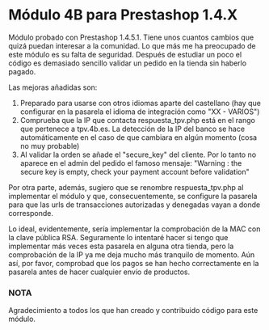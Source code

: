 # Módulo 4B para Prestashop 1.4.X #

Módulo probado con Prestashop 1.4.5.1. Tiene unos cuantos cambios que quizá puedan interesar a la comunidad. Lo que más me ha preocupado de este módulo es su falta de seguridad. Después de estudiar un poco el código es demasiado sencillo validar un pedido en la tienda sin haberlo pagado.

Las mejoras añadidas son:

1. Preparado para usarse con otros idiomas aparte del castellano (hay que configurar en la pasarela el idioma de integración como "XX - VARIOS")
2. Comprueba que la IP que contacta respuesta_tpv.php está en el rango que pertenece a tpv.4b.es. La detección de la IP del banco se hace automáticamente en el caso de que cambiara en algún momento (cosa no muy probable)
3. Al validar la orden se añade el "secure_key" del cliente. Por lo tanto no aparece en el admin del pedido el famoso mensaje: "Warning : the secure key is empty, check your payment account before validation"

Por otra parte, además, sugiero que se renombre respuesta_tpv.php al implementar el módulo y que, consecuentemente, se configure la pasarela para que las urls de transacciones autorizadas y denegadas vayan a donde corresponde.

Lo ideal, evidentemente, sería implementar la comprobación de la MAC con la clave pública RSA. Seguramente lo intentaré hacer si tengo que implementar más veces esta pasarela en alguna otra tienda, pero la comprobación de la IP ya me deja mucho más tranquilo de momento.
Aún así, por favor, comprobad que los pagos se han hecho correctamente en la pasarela antes de hacer cualquier envío de productos.

### NOTA ###

Agradecimiento a todos los que han creado y contribuido código para este módulo.